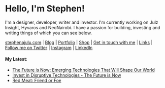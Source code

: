   <!-- Hello there! Feel free to make this your own but kindly don't use my data. Attributions are welcomed & appreciated --> 

# Hello, I'm Stephen!

I'm a designer, developer, writer and investor. I'm currently working on Julz Insight, Hyvaros and NeoNairobi. I have a passion for building, investing and writing things of which you can see below.

[stephenajulu.com](https://stephenajulu.com) | [Blog](https://stephenajulu.com/blog) | [Portfolio](https://stephenajulu.com/portfolio) | [Shop](https://stephenajulu.com/store) | [Get in touch with me](https://stephenajulu.com/contact) | [Links](https://stephenajulu.com/links) | [Follow me on Twitter](https://twitter.com/stephenajulu) | [Instagram](https://instagram.com/stephenajulu) | [LinkedIn](https://linkedin.com/in/stephenajulu)

#### My Latest:

<!-- BLOG-POST-LIST:START -->
- [The Future is Now: Emerging Technologies That Will Shape Our World](https://stephenajulu.com/blog/the-future-is-now-emerging-technologies-that-will-shape-our-world/)
- [Invest in Disruptive Technologies - The Future is Now](https://stephenajulu.com/blog/invest-in-disruptive-technologies-the-future-is-now/)
- [Red Meat: Friend or Foe](https://stephenajulu.com/blog/red-meat-friend-or-foe/)
<!-- BLOG-POST-LIST:END -->


